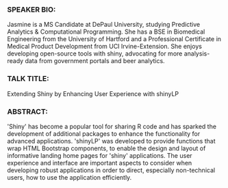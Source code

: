 ### SPEAKER BIO:

Jasmine is a MS Candidate at DePaul University, studying Predictive Analytics & Computational Programming. She has a BSE in Biomedical Engineering from the University of Hartford and a Professional Certificate in Medical Product Development from UCI Irvine-Extension. She enjoys developing open-source tools with shiny, advocating for more analysis-ready data from government portals and beer analytics.


### TALK TITLE:

Extending Shiny by Enhancing User Experience with shinyLP


### ABSTRACT:

'Shiny' has become a popular tool for sharing R code and has sparked the development of additional packages to enhance the functionality for advanced applications. 'shinyLP' was developed to provide functions that wrap HTML Bootstrap components, to enable the design and layout of informative landing home pages for 'shiny' applications. The user experience and interface are important aspects to consider when developing robust applications in order to direct, especially non-technical users, how to use the application efficiently.
